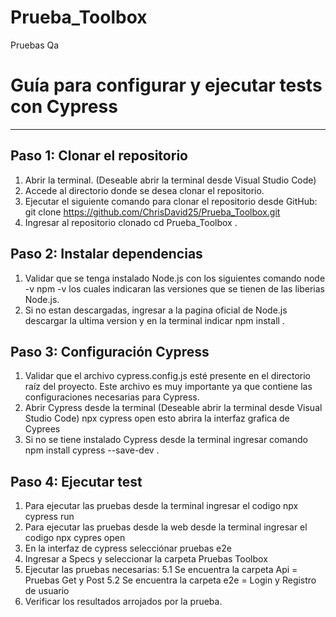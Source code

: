# Prueba_Toolbox
Pruebas Qa
# Guía para configurar y ejecutar tests con Cypress
-------

## Paso 1: Clonar el repositorio
1. Abrir la terminal. (Deseable abrir la terminal desde Visual Studio Code)
2. Accede al directorio donde se desea clonar el repositorio.
3. Ejecutar el siguiente comando para clonar el repositorio desde GitHub:
   git clone https://github.com/ChrisDavid25/Prueba_Toolbox.git
4. Ingresar al repositorio clonado cd Prueba_Toolbox .

## Paso 2: Instalar dependencias
1. Validar que se tenga instalado Node.js con los siguientes comando node -v
npm -v los cuales indicaran las versiones que se tienen de las liberias Node.js.
2. Si no estan descargadas, ingresar a la pagina oficial de Node.js descargar la ultima version y en la terminal indicar npm install .

## Paso 3: Configuración Cypress
1. Validar que el archivo cypress.config.js esté presente en el directorio raíz del proyecto. Este archivo es muy importante ya que contiene las configuraciones necesarias para Cypress.
2. Abrir Cypress desde la terminal (Deseable abrir la terminal desde Visual Studio Code) npx cypress open esto abrira la interfaz grafica de Cyprees
3. Si no se tiene instalado Cypress desde la terminal ingresar comando npm install cypress --save-dev .

## Paso 4: Ejecutar test 
1. Para ejecutar las pruebas desde la terminal ingresar el codigo npx cypress run
2. Para ejecutar las pruebas desde la web desde la terminal ingresar el codigo npx cypres open
3. En la interfaz de cypress selecciónar pruebas e2e
4. Ingresar a Specs y seleccionar la carpeta Pruebas Toolbox
5. Ejecutar las pruebas necesarias:
   5.1 Se encuentra la carpeta Api = Pruebas Get y Post
   5.2 Se encuentra la carpeta e2e = Login y Registro de usuario
6. Verificar los resultados arrojados por la prueba. 

   
